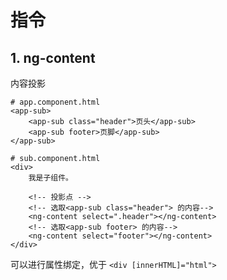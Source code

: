  # 指令

## 1. ng-content

内容投影

    # app.component.html
    <app-sub>
        <app-sub class="header">页头</app-sub>
        <app-sub footer>页脚</app-sub>
    </app-sub>

    # sub.component.html
    <div>
        我是子组件。

        <!-- 投影点 -->
        <!-- 选取<app-sub class="header"> 的内容-->
        <ng-content select=".header"></ng-content>
        <!-- 选取<app-sub footer> 的内容-->
        <ng-content select="footer"></ng-content>
    </div>

可以进行属性绑定，优于 `<div [innerHTML]="html">`